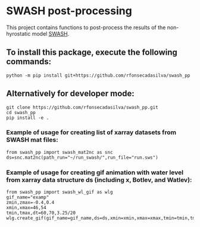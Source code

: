 # SWASH post-processing

This project contains functions to post-process the results of the non-hyrostatic model [SWASH](https://swash.sourceforge.io/).

## To install this package, execute the following commands:
```
python -m pip install git+https://github.com/rfonsecadasilva/swash_pp
```
## Alternatively for developer mode:
```
git clone https://github.com/rfonsecadasilva/swash_pp.git
cd swash_pp
pip install -e .
```

### Example of usage for creating list of xarray datasets from SWASH mat files:
```
from swash_pp import swash_mat2nc as snc
ds=snc.mat2nc(path_run="~/run_swash/",run_file="run.sws")
```

### Example of usage for creating gif animation with water level from xarray data structure ds (including x, Botlev, and Watlev):
```
from swash_pp import swash_wl_gif as wlg
gif_name="examp"
zmin,zmax=-0.4,0.4
xmin,xmax=46,54
tmin,tmax,dt=60,70,3.25/20
wlg.create_gif(gif_name=gif_name,ds=ds,xmin=xmin,xmax=xmax,tmin=tmin,tmax=tmax,dt=dt,zmin=zmin,zmax=zmax)
```
